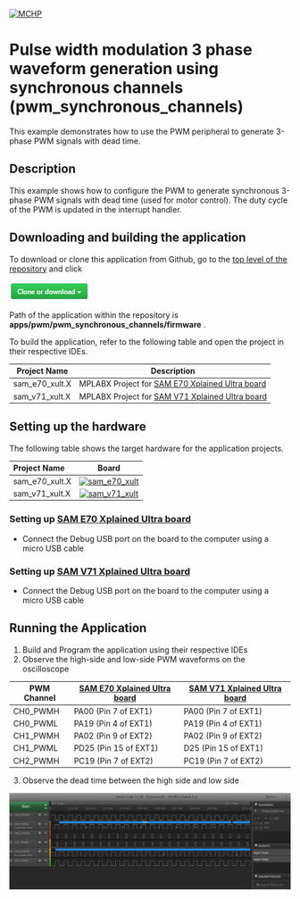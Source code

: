 [![MCHP](https://www.microchip.com/ResourcePackages/Microchip/assets/dist/images/logo.png)](https://www.microchip.com)

# Pulse width modulation 3 phase waveform generation using synchronous channels (pwm_synchronous_channels)

This example demonstrates how to use the PWM peripheral to generate 3-phase PWM signals with dead time.

## Description

This example shows how to configure the PWM to generate synchronous 3-phase PWM signals with dead time (used for motor control). The duty cycle of the PWM is updated in the interrupt handler.

## Downloading and building the application

To download or clone this application from Github, go to the [top level of the repository](https://github.com/Microchip-MPLAB-Harmony/csp_apps_sam_e70_s70_v70_v71) and click

![clone](../../../docs/images/clone.png)

Path of the application within the repository is **apps/pwm/pwm_synchronous_channels/firmware** .

To build the application, refer to the following table and open the project in their respective IDEs.

| Project Name      | Description                                    |
| ----------------- | ---------------------------------------------- |
| sam_e70_xult.X    | MPLABX Project for [SAM E70 Xplained Ultra board](https://www.microchip.com/DevelopmentTools/ProductDetails/PartNO/DM320113)|
| sam_v71_xult.X    | MPLABX Project for  [SAM V71 Xplained Ultra board](https://www.microchip.com/developmenttools/ProductDetails/atsamv71-xult)|        |

## Setting up the hardware

The following table shows the target hardware for the application projects.

| Project Name| Board|
|:---------|:---------:|
|sam_e70_xult.X|[![sam_e70_xult](https://www.microchip.com/_ImagedCopy/180730-MCU32-PHOTO-DM320113-Angle-7x5.jpg)](https://www.microchip.com/DevelopmentTools/ProductDetails/PartNO/DM320113)|
|sam_v71_xult.X|[![sam_v71_xult](https://www.microchip.com/_ImagedCopy/ATSAMV71-XULT_angle.jpg)](https://www.microchip.com/developmenttools/ProductDetails/atsamv71-xult)|

### Setting up [SAM E70 Xplained Ultra board](https://www.microchip.com/DevelopmentTools/ProductDetails/PartNO/DM320113)

- Connect the Debug USB port on the board to the computer using a micro USB cable

### Setting up [SAM V71 Xplained Ultra board](https://www.microchip.com/developmenttools/ProductDetails/atsamv71-xult)

- Connect the Debug USB port on the board to the computer using a micro USB cable

## Running the Application

1. Build and Program the application using their respective IDEs
2. Observe the high-side and low-side PWM waveforms on the oscilloscope

| PWM Channel      | [SAM E70 Xplained Ultra board](https://www.microchip.com/DevelopmentTools/ProductDetails/PartNO/DM320113) | [SAM V71 Xplained Ultra board](https://www.microchip.com/developmenttools/ProductDetails/atsamv71-xult) |
| ---------|---------------------- | ---------------------|
| CH0_PWMH | PA00 (Pin 7 of EXT1)  | PA00 (Pin 7 of EXT1) |
| CH0_PWML | PA19 (Pin 4 of EXT1)  | PA19 (Pin 4 of EXT1) |
| CH1_PWMH | PA02 (Pin 9 of EXT2)  | PA02 (Pin 9 of EXT2) |
| CH1_PWML | PD25 (Pin 15 of EXT1) | D25 (Pin 15 of EXT1) |
| CH2_PWMH | PC19 (Pin 7 of EXT2)  | PC19 (Pin 7 of EXT2) |

3. Observe the dead time between the high side and low side

![output](images/output_pwm_synchronous_channels.png)

